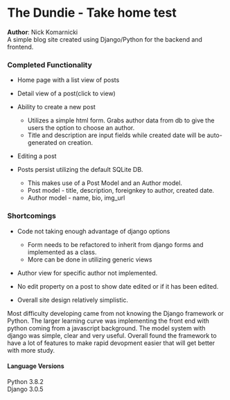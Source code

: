 # The Dundie - Take home test

**Author**: Nick Komarnicki  
A simple blog site created using Django/Python for the backend and frontend.

### Completed Functionality
+ Home page with a list view of posts

+ Detail view of a post(click to view)

+ Ability to create a new post  
   - Utilizes a simple html form. Grabs author data from db to give the users the option to choose an author.  
   - Title and description are input fields while created date will be auto-generated on creation.
   
+ Editing a post

+ Posts persist utilizing the default SQLite DB.  
   - This makes use of a Post Model and an Author model.  
   - Post model - title, description, foreignkey to author, created date.  
   - Author model - name, bio, img_url

### Shortcomings
+ Code not taking enough advantage of django options  
   - Form needs to be refactored to inherit from django forms and implemented as a class.  
   - More can be done in utilizing generic views  

+ Author view for specific author not implemented.

+ No edit property on a post to show date edited or if it has been edited.

+ Overall site design relatively simplistic.

Most difficulty developing came from not knowing the Django framework or Python. The larger learning curve was implementing the front end with python coming from a javascript background. The model system with django was simple, clear and very useful. Overall found the framework to have a lot of features to make rapid devopment easier that will get better with more study.

#### Language Versions
Python 3.8.2  
Django 3.0.5